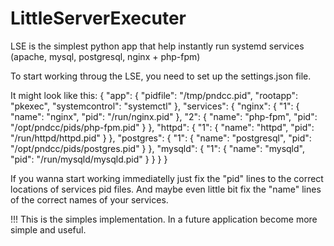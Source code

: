 # LittleServerExecuter
LSE is the simplest python app that help instantly run systemd services (apache, mysql, postgresql, nginx + php-fpm)

To start working throug the LSE, you need to set up the settings.json file.

It might look like this:
{
	"app": {
		"pidfile": "/tmp/pndcc.pid",
		"rootapp": "pkexec",
		"systemcontrol": "systemctl"
	},
	"services": {
		"nginx": {
			"1": {
				"name": "nginx",
				"pid": "/run/nginx.pid"
			},
			"2": {
				"name": "php-fpm",
				"pid": "/opt/pndcc/pids/php-fpm.pid"
			}
		},
		"httpd": {
			"1": {
				"name": "httpd",
				"pid": "/run/httpd/httpd.pid"
			}
		},
		"postgres": {
			"1": {
				"name": "postgresql",
				"pid": "/opt/pndcc/pids/postgres.pid"
			}
		},
		"mysqld": {
			"1": {
				"name": "mysqld",
				"pid": "/run/mysqld/mysqld.pid"
			}
		}
	}
}

If you wanna start working immediatelly just fix the "pid" lines to the correct locations of services pid files.
And maybe even little bit fix the "name" lines of the correct names of your services.

!!! This is the simples implementation. In a future application become more simple and useful.
